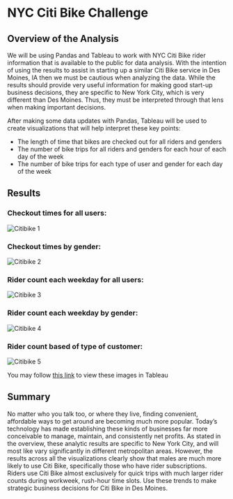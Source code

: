 # NYC Citi Bike Challenge

## Overview of the Analysis
We will be using Pandas and Tableau to work with NYC Citi Bike rider information that is available to the public for data analysis.  With the intention of using the results to assist in starting up a similar Citi Bike service in Des Moines, IA then we must be cautious when analyzing the data.  While the results should provide very useful information for making good start-up business decisions, they are specific to New York City, which is very different than Des Moines.  Thus, they must be interpreted through that lens when making important decisions.

After making some data updates with Pandas, Tableau will be used to create visualizations that will help interpret these key points:
* The length of time that bikes are checked out for all riders and genders
* The number of bike trips for all riders and genders for each hour of each day of the week
* The number of bike trips for each type of user and gender for each day of the week

## Results
### Checkout times for all users:
![Citibike 1](https://user-images.githubusercontent.com/93561592/161362902-efa36897-1c2e-40ca-8b2b-2e82645e6a65.PNG)

### Checkout times by gender:
![Citibike 2](https://user-images.githubusercontent.com/93561592/161362907-41d3df36-4d9f-4dc5-8938-76636b5e1cb7.PNG)

### Rider count each weekday for all users:
![Citibike 3](https://user-images.githubusercontent.com/93561592/161362915-b829b0db-4c49-4281-a17c-d963304a9670.PNG)

### Rider count each weekday by gender:
![Citibike 4](https://user-images.githubusercontent.com/93561592/161362930-64a3904b-63e8-4aaf-8139-7fc8e4685b81.PNG)

### Rider count based of type of customer:
![Citibike 5](https://user-images.githubusercontent.com/93561592/161362944-2f91036c-0217-4319-b9c0-07bd3d95b8bd.PNG)

You may follow [this link](https://public.tableau.com/app/profile/ben.charlton/viz/CitibikeChallenge_16483418008410/Story1) to view these images in Tableau

## Summary
No matter who you talk too, or where they live, finding convenient, affordable ways to get around are becoming much more popular.  Today’s technology has made establishing these kinds of businesses far more conceivable to manage, maintain, and consistently net profits.  As stated in the overview, these analytic results are specific to New York City, and will most like vary significantly in different metropolitan areas.  However, the results across all the visualizations clearly show that males are much more likely to use Citi Bike, specifically those who have rider subscriptions.  Riders use Citi Bike almost exclusively for quick trips with much larger rider counts during workweek, rush-hour time slots.  Use these trends to make strategic business decisions for Citi Bike in Des Moines.
